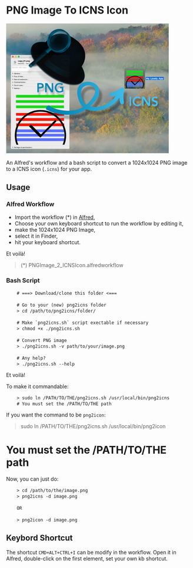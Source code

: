 # PNG Image To ICNS Icon

![Illustration](./assets/img/illustration.png)

An Alfred's workflow and a bash script to convert a 1024x1024 PNG image to a ICNS icon (`.icns`) for your app.

## Usage

### Alfred Workflow

* Import the workflow (*) in [Alfred](https://www.alfredapp.com/),
* Choose your own keyboard shortcut to run the workflow by editing it,
* make the 1024x1024 PNG Image,
* select it in Finder,
* hit your keyboard shortcut.

Et voilà!

> (*) PNGImage_2_ICNSIcon.alfredworkflow

### Bash Script

        # ===> Download/clone this folder <===

        # Go to your (new) png2icns folder
        > cd /path/to/png2icns/folder/

        # Make `png2icns.sh` script exectable if necessary
        > chmod +x ./png2icns.sh

        # Convert PNG image
        > ./png2icns.sh -v path/to/your/image.png

        # Any help?
        > ./png2icns.sh --help

Et voilà!

To make it commandable:

        > sudo ln /PATH/TO/THE/png2icns.sh /usr/local/bin/png2icns
        # You must set the /PATH/TO/THE path

If you want the command to be `png2icon`:

> sudo ln /PATH/TO/THE/png2icns.sh /usr/local/bin/png2icon
# You must set the /PATH/TO/THE path


Now, you can just do:

        > cd /path/to/the/image.png
        > png2icns -d image.png

        OR

        > png2icon -d image.png



## Keybord Shortcut

The shortcut `CMD+ALT+CTRL+I` can be modify in the workflow. Open it in Alfred, double-click on the first element, set your own kb shortcut.

